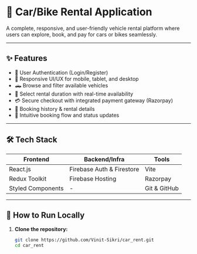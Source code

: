 # 🚗 Car/Bike Rental Application

A complete, responsive, and user-friendly vehicle rental platform where users can explore, book, and pay for cars or bikes seamlessly.

---

## ✨ Features

- 🔐 User Authentication (Login/Register)
- 📱 Responsive UI/UX for mobile, tablet, and desktop
- 🛻 Browse and filter available vehicles
- 📅 Select rental duration with real-time availability
- 💳 Secure checkout with integrated payment gateway (Razorpay)
- 🧾 Booking history & rental details
- 🔔 Intuitive booking flow and status updates

---

## 🛠️ Tech Stack

| Frontend | Backend/Infra | Tools |
|----------|---------------|-------|
| React.js | Firebase Auth & Firestore | Vite |
| Redux Toolkit | Firebase Hosting | Razorpay |
| Styled Components | - | Git & GitHub |

---

## 🚀 How to Run Locally

1. **Clone the repository:**

   ```bash
   git clone https://github.com/Vinit-Sikri/car_rent.git
   cd car_rent
